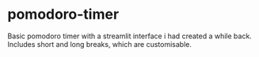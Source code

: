# pomodoro-timer

Basic pomodoro timer with a streamlit interface i had created a while back.
Includes short and long breaks, which are customisable.
